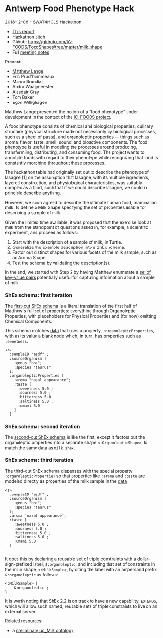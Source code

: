 # Antwerp Food Phenotype Hack

2018-12-06 - SWAT4HCLS Hackathon

* [This report](https://github.com/IC-FOODS/FoodShapes/blob/master/milk_shape/2018-12-06.report.md)
* [Hackathon pitch](https://github.com/IC-FOODS/FoodShapes/blob/master/milk_shape/2018-12-06.hackathon_pitch.md)
* Github: https://github.com/IC-FOODS/FoodShapes/tree/master/milk_shape
* Full [meeting notes](https://github.com/IC-FOODS/FoodShapes/blob/master/milk_shape/2018-12-06.notes.md)

Present:
* [Matthew Lange](https://foodscience.ucdavis.edu/people/matthew-lange)
* Eric Prud'hommeaux
* Marco Brandizi
* Andra Waagmeester
* [Alasdair Gray](http://www.macs.hw.ac.uk/~ajg33)
* Tom Baker
* Egon Willighagen

Matthew Lange presented the notion of a "food phenotype"
under development in the context of the [IC-FOODS
project](http://www.ic-foods.org).

A food phenotype consists of chemical and biological
properties, culinary structure (physical structure made
not necessarily by biological processes, such as a sheet
of pasta), and organoleptic properties -- things such as
aroma, flavor, taste, smell, sound, and bioactive
components.  The food phenotype is useful in modeling the
processes around producing, transformiing, distributing,
and consuming food.  The project wants to annotate foods
with regard to their phenotype while recognizing that
food is constantly morphing throughout these processes.

The hackathon table had originally set out to describe
the phenotype of lasagne [1] on the assumption that
lasagne, with its multiple ingredients, layered
construction, and physiological characteristics, was
suitably complex as a food, such that if we could
describe lasagne, we could in principle describe
anything.

However, we soon agreed to describe the ultimate human
food, mammalian milk: to define a Milk Shape specifying
the set of properties usable for describing a sample of
milk.

Given the limited time available, it was proposed that
the exercise look at milk from the standpoint of
questions asked in, for example, a scientific experiment, 
and proceed as follows:

1. Start with the description of a sample of milk, in
   Turtle.
2. Generalize the example description into a ShEx schema.
3. Factor out distinct shapes for various facets of the 
   milk sample, such as an Aroma Shape. 
4. Test the schema by validating the description(s).

In the end, we started with Step 2 by having Matthew
enumerate a [set of key-value
pairs](https://github.com/IC-FOODS/FoodShapes/blob/master/milk_shape/milk.md)
potentially useful for capturing information about a
sample of milk.

### ShEx schema: first iteration 

The [first-cut ShEx
schema](https://github.com/IC-FOODS/FoodShapes/blob/master/milk_shape/milk.shex)
is a literal translation of the first half of Matthew's
full set of properties: everything through Organoleptic
Properties, with placeholders for Physical Properties and
(for now) omitting Chemical Components.

This schema matches
[data](https://github.com/IC-FOODS/FoodShapes/blob/master/milk_shape/milk-data.ttl)
that uses a property, `:organolepticProperties`, with as
its value a blank node which, in turn, has properties
such as `:sweetness`.

```
<s>
  :sampleID "asdf" ;
  :sourceOrganism [
    :genus "bos";
    :species "taurus"
  ];
  :organolepticProperties [
    :aroma "nasal appearance";
    :taste [
      :sweetness 5.0 ;
      :sourness 5.0 ;
      :bitterness 5.0 ;
      :saltiness 5.0 ;
      :umami 5.0
    ]
  ]
```

### ShEx schema: second iteration 

The [second-cut ShEx
schema](https://github.com/IC-FOODS/FoodShapes/blob/master/milk_shape/milk2.shex)
is like the first, except it factors out the organoleptic 
properties into a separate shape `<:OrganolepticShape>`, 
to match the same data as `milk.shex`.

### ShEx schema: third iteration 

The [third-cut ShEx
schema](https://github.com/IC-FOODS/FoodShapes/blob/master/milk_shape/milk3.shex)
dispenses with the special property
`:organolepticProperties` so that properties like
`:aroma` and `:taste` are modeled directly as properties
of the milk sample in the
[data](https://github.com/IC-FOODS/FoodShapes/blob/master/milk_shape/milk-data3.ttl).

```
<s>
  :sampleID "asdf" ;
  :sourceOrganism [
    :genus "bos";
    :species "taurus"
  ];
  :aroma "nasal appearance";
  :taste [
    :sweetness 5.0 ;
    :sourness 5.0 ;
    :bitterness 5.0 ;
    :saltiness 5.0 ;
    :umami 5.0
  ]
.
```

It does this by declaring a reusable set of triple
constraints with a dollar-sign-prefixed label, `$:organoleptic`, 
and including that set of constraints in the main shape, 
`<:MilkSample>`, by citing the label with an ampersand 
prefix `&:organoleptic` as follows:

```
<:MilkSample> {
    &:organoleptic ;
}
```

It is worth noting that ShEx 2.2 is on track to have a 
new capability, `EXTENDS`, which will allow such named,
reusable sets of triple constraints to live on an
external server.
  
Related resources: 
* a [preliminary uc_Milk ontology](https://github.com/IC-FOODS/uc_Milk)
